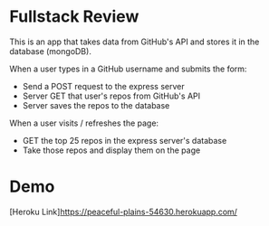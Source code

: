 # Fullstack Review

This is an app that takes data from GitHub's API and stores it in the database (mongoDB). 

When a user types in a GitHub username and submits the form:

- Send a POST request to the express server
- Server GET that user's repos from GitHub's API
- Server saves the repos to the database

When a user visits / refreshes the page:

- GET the top 25 repos in the express server's database
- Take those repos and display them on the page


# Demo

[Heroku Link]https://peaceful-plains-54630.herokuapp.com/



